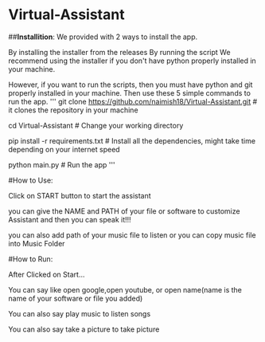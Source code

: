 # Virtual-Assistant

##**Installition**:
We provided with 2 ways to install the app.

By installing the installer from the releases
By running the script
We recommend using the installer if you don't have python properly installed in your machine.

However, if you want to run the scripts, then you must have python and git properly installed in your machine. Then use these 5 simple commands to run the app.
'''
git clone https://github.com/naimish18/Virtual-Assistant.git # it clones the repository in your machine

cd Virtual-Assistant # Change your working directory

pip install -r requirements.txt # Install all the dependencies, might take time depending on your internet speed

python main.py # Run the app
'''


#How to Use:

Click on START button to start the assistant

you can give the NAME and PATH of your file or software to customize Assistant and then you can speak it!!!

you can also add path of your music file to listen or you can copy music file into Music Folder

#How to Run:

After Clicked on Start...

You can say like open google,open youtube, or open name(name is the name of your software or file you added)

You can also say play music to listen songs

You can also say take a picture to take picture


